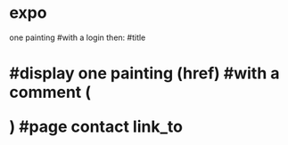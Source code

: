 # expo
one painting
#with a login then:
#title<h1>
#display one painting (href)
#with a comment (<p>)
#page contact link_to
